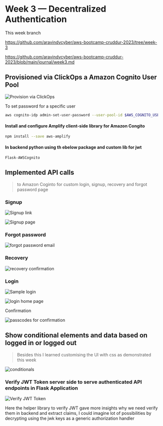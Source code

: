 # Week 3 — Decentralized Authentication

This week branch

https://github.com/aravindvcyber/aws-bootcamp-cruddur-2023/tree/week-3

https://github.com/aravindvcyber/aws-bootcamp-cruddur-2023/blob/main/journal/week3.md

## Provisioned via ClickOps a Amazon Cognito User Pool


![Provision via ClickOps](https://dev-to-uploads.s3.amazonaws.com/uploads/articles/3tll9lh67dfoamqlnb2v.png)

To set password for a specific user

```sh
aws cognito-idp admin-set-user-password --user-pool-id $AWS_COGNITO_USER_POOL_ID --username test --password ***** --permanent
```


#### Install and configure Amplify client-side library for Amazon Congito

```sh
npm install --save aws-amplify
```

#### In backend python using th ebelow package and custom lib for jwt

`Flask-AWSCognito`



## Implemented API calls 

>to Amazon Coginto for custom login, signup, recovery and forgot password page



### Signup

![Signup link](https://dev-to-uploads.s3.amazonaws.com/uploads/articles/mzhlpf4ggtg9rykqmek5.png)


![Signup page](https://dev-to-uploads.s3.amazonaws.com/uploads/articles/5hpzhpkeb01x7w979q3c.png)


### Forgot password

![forgot password email](https://dev-to-uploads.s3.amazonaws.com/uploads/articles/vixoruc9kvj08mo4vte0.png)


### Recovery


![recovery confirmation](https://dev-to-uploads.s3.amazonaws.com/uploads/articles/jb9fpem2ccqszyna717a.png)


### Login

![Sample login](https://dev-to-uploads.s3.amazonaws.com/uploads/articles/gzcvzh479y21ztq3i3sy.png)

![login home page](https://dev-to-uploads.s3.amazonaws.com/uploads/articles/zjxl83y86grpwcmvrgyz.png)





Confirmation

![passcodes for confirmation](https://dev-to-uploads.s3.amazonaws.com/uploads/articles/i4y17fbtsq29b7ssxs86.png)



## Show conditional elements and data based on logged in or logged out

> Besides this I learned customising the UI with css as demonstrated this week

![conditionals](https://dev-to-uploads.s3.amazonaws.com/uploads/articles/efbi7k2j53ejpcejq3nz.png)


### Verify JWT Token server side to serve authenticated API endpoints in Flask Application

![Verify JWT Token](https://dev-to-uploads.s3.amazonaws.com/uploads/articles/3x7k2931izvksj4xqrgh.png)

Here the helper library to verify JWT gave more insights why we need verify them in backend and extract claims, I could imagine lot of possibilities by decrypting using the jwk keys as a generic authorization handler
